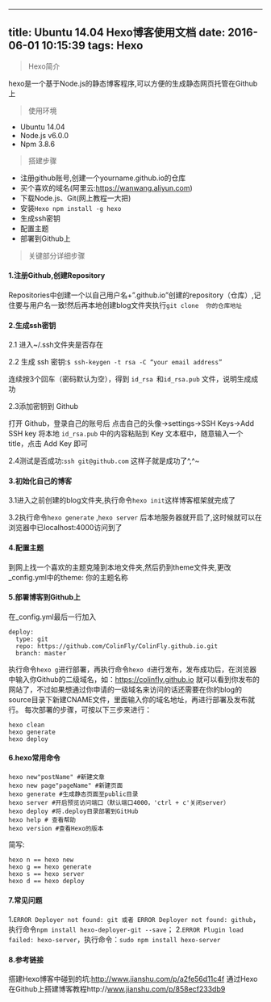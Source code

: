 
---
title: Ubuntu 14.04 Hexo博客使用文档
date: 2016-06-01 10:15:39
tags: Hexo
---



> Hexo简介

hexo是一个基于Node.js的静态博客程序,可以方便的生成静态网页托管在Github上

> 使用环境

- Ubuntu 14.04
- Node.js  v6.0.0
- Npm 3.8.6     

> 搭建步骤

- 注册github账号,创建一个yourname.github.io的仓库
- 买个喜欢的域名(阿里云:https://wanwang.aliyun.com)
- 下载Node.js、Git(网上教程一大把)
- 安装`Hexo npm install -g hexo`
- 生成ssh密钥
- 配置主题
- 部署到Github上

> 关键部分详细步骤

#### 1.注册Github,创建Repository

Repositories中创建一个以自己用户名+”.github.io”创建的repository（仓库）,记住要与用户名一致!然后再本地创建blog文件夹执行`git clone  你的仓库地址`

#### 2.生成ssh密钥

2.1 进入~/.ssh文件夹是否存在

2.2 生成 ssh 密钥:`$ ssh-keygen -t rsa -C “your email address”`

连续按3个回车（密码默认为空），得到 `id_rsa `和`id_rsa.pub` 文件，说明生成成功

2.3添加密钥到 Github

打开 Github，登录自己的账号后
点击自己的头像->settings->SSH Keys->Add SSH key
将本地 `id_rsa.pub` 中的内容粘贴到 Key 文本框中，随意输入一个 title，点击 Add Key 即可

2.4测试是否成功:`ssh git@github.com`
这样子就是成功了^,^~

#### 3.初始化自己的博客

3.1进入之前创建的blog文件夹,执行命令`hexo init`这样博客框架就完成了

3.2执行命令`hexo generate` ,`hexo server`
 后本地服务器就开启了,这时候就可以在浏览器中已localhost:4000访问到了

#### 4.配置主题

到网上找一个喜欢的主题克隆到本地文件夹,然后扔到theme文件夹,更改_config.yml中的theme: 你的主题名称

#### 5.部署博客到Github上
在_config.yml最后一行加入

```
deploy:
  type: git
  repo: https://github.com/ColinFly/ColinFly.github.io.git
  branch: master
```

执行命令`hexo g`进行部署，再执行命令`hexo d`进行发布，发布成功后，在浏览器中输入你Github的二级域名，如：https://colinfly.github.io 就可以看到你发布的网站了，不过如果想通过你申请的一级域名来访问的话还需要在你的blog的source目录下新建CNAME文件，里面输入你的域名地址，再进行部署及发布就行。
每次部署的步骤，可按以下三步来进行：
```
hexo clean
hexo generate
hexo deploy
```

#### 6.hexo常用命令

```
hexo new"postName" #新建文章
hexo new page"pageName" #新建页面
hexo generate #生成静态页面至public目录
hexo server #开启预览访问端口（默认端口4000，'ctrl + c'关闭server）
hexo deploy #将.deploy目录部署到GitHub
hexo help # 查看帮助
hexo version #查看Hexo的版本
```
简写:

```
hexo n == hexo new
hexo g == hexo generate
hexo s == hexo server
hexo d == hexo deploy
```

#### 7.常见问题

1.`ERROR Deployer not found: git 或者 ERROR Deployer not found: github`，执行命令`npm install hexo-deployer-git --save`；
2.`ERROR Plugin load failed: hexo-server`，执行命令：`sudo npm install hexo-server`

#### 8.参考链接

搭建Hexo博客中碰到的坑:http://www.jianshu.com/p/a2fe56d11c4f
通过Hexo在Github上搭建博客教程http://www.jianshu.com/p/858ecf233db9
